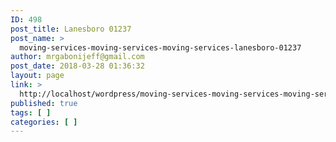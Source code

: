 ```yaml
---
ID: 498
post_title: Lanesboro 01237
post_name: >
  moving-services-moving-services-moving-services-lanesboro-01237
author: mrgabonijeff@gmail.com
post_date: 2018-03-28 01:36:32
layout: page
link: >
  http://localhost/wordpress/moving-services-moving-services-moving-services-lanesboro-01237/
published: true
tags: [ ]
categories: [ ]
---
```

